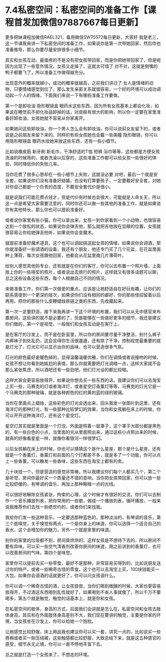 # 7.4私密空间：私密空间的准备工作【课程首发加微信97887667每日更新】

更多把妹课程加微信RAEL321，备用微信SW75572每日更新，大家好 我是老三，这一节课我来讲一下私密空间的准备工作，如果说你是第一次带她回家，然后你也准备推导，那么你要尽量安排很多小细节。

其实和女孩互动，最蛋疼的不是没有把女孩带回家，而是你把她带回家了，但是呢 因为出现了一些意外情况，女孩又走掉了，这就太可惜了 对不对，这就是倒嘴的鸭子都要飞了，所以准备工作做得越充分。

出现意外的概率就越小，成功的概率就越高，之前我们讲过了 女人是情绪的动物，只要情绪感觉到位了，那么发生亲密关系就很容易，一个好的环境可以成功调动起一个人的情绪，下面我们来说一下有哪些准备工作要做。

第一个是卸妆油 隐形眼镜盒 眼药水这些东西，因为所有女孩基本上都会化妆，如果说在睡觉前不把化妆品卸掉的话，对皮肤有很大的影响，所以你一定要在家里准备好卸妆油，女孩她就不容易从你家离开。

如果她问这些卸妆油，你一个男人怎么会有卸妆油，你可以说前女友留下的，或者说是之前朋友来留下来的，同样的有些女孩她也会戴一些美瞳 隐形眼镜，你可以用隐形眼镜盒 眼药水给她来放这些东西，还有一些小细节。

比如说橡皮筋 新牙刷 新毛巾，干净舒适的T恤 短裤 浴巾等等，这些都是方便女孩洗澡的时候用的，或者洗澡以后穿的，这些准备工作都可以给女孩一些很好的体验，同时降低你的失败几率。

当你花费了很多心思却在一些小细节上失败，这就没必要 对吧，最后一个就是安全套，如果说你们没有准备好结婚，也没有打算要孩子，一定要戴好安全套，对她对你自己都是一个负责的态度，不戴安全套代价是很小。

就是说我们可能花费点钱才，但是代价有时候也会很大，可能就是人命关天，所以这一点是希望大家需要注意的，同时你还可以做一些其他的准备工作，就是如果说你有其他特长，那么你也可以提前准备好。

或者说你家里有些小猫，你可以拿出来，女孩一到你家看到一个小动物，也很容易达到一个放松的状态，如果说你会弹吉他，那么就把吉他放在显眼的位置，女孩就很容易让你给她弹吉他听，如果说你会变魔术。

就提前准备好魔术道具，这个也可以调起挑逗起女孩的情绪，如果说你会调酒，那你就准备好一些调酒的设备，我还有个朋友，他还专门买了几个花盆，在花盆里面种上薄荷，每次女孩跟他回家，他都会从花盆里摘几片薄荷叶。

给别人感觉真他妈专业，还有就是在你们的客厅，你可以去布置一个照片墙，上面放上你的一些得奖的照片，或者说出去旅行的照片，这样就又有很多话题可以聊，总之这些设备这些东西，每个人根据自己不同的情况。

来做准备工作，你们第一次做爱的重点，应该是让她舒适自在好玩有趣，让你们的联系感提到一个更深的层次，如果说你们没有相同的癖好，你的那些怪招留着以后再用，把你的那些什么皮鞭蜡烛铁链之类的东西，先收藏起来。

第一次一定要舒适，接下来我再讲一下这个环境的布置，我们可以从无中感官来布置房间，这些讲的就不是必要的了，但是能够在一些做好更多的细节，我还是建议你们做的，第一个是视觉，一般我们和女孩互动是在客厅上。

是在客厅的沙发上，而不是在卧室里，所以你的房间要尽量干净整洁，别什么裤子内裤袜子到处乱扔，这会显得你生活很邋遢，还有除了干净，控制视觉最重要的就是灯光了，灯光它可以显示出你的品味，也可以营造很多气氛。

灯光的颜色最好是暖色掉的，显得温馨温暖优雅，你们在调情或者说接吻的时候，女孩不想让你看到她尴尬的表情，那么你就需要把灯光调暗一点，这样大家就不会那么紧张焦虑，所以酒吧还有一些劲吧，他们灯光设的都比较暗。

这样大家会更容易放得开，如果说你想去买一些东西的话，我建议你们可以去淘宝上买一些，马赛克的灯或者海洋灯，或者星空灯香薰灯等等，马赛克的灯光它是一个马赛克的那种玻璃，就是各种颜色的红的黄的蓝的绿的玻璃。

当你在里面点上蜡烛，这些彩色的灯光会透出来，回头我发一张图片到这里，还有海洋灯的那种灯光，有一些那种比较梦幻的效果，当你和女孩躺在床上的时候，你可以开开这种海洋灯，还有这个星空灯。

星空灯其实就是里面是一个灯泡，外面是照着一层罩子，这个罩子大部分都是黑色的，有一些白色的小点，当里面的光从里面照出来，通过这些小点照出来的时候，就真的好像看星星一样，就像你看银河一样很梦幻。

以后女孩躺在床上的时候，你也可以猜猜这个是什么星座，那个是什么星座，还有就是一个香薰灯，香薰灯和前面的几个灯都差不多，就是多了一个功能，你可以点上一些香薰，可以散发一些香味，这些东西在淘宝上都有的卖。

几十块钱一个，但是营造的感觉非常棒，所以我建议你们每个人都买几个，第二个是听觉，房间你最好买一个质量还不错的音响，当你把女孩带回家，你可以放一些比较舒缓的，有琴调的音乐，再加上那种略暗一点的光线。

可以很好地解除女孩紧张，拘束的心理，这个时候才有很好的交流，你们可以去制作一个音乐播放列表，把你常用的一些歌，做成一个播放列表，循环播放，一般来说我推荐你们去找一些绝世约的，或者你们来找我。

我给你们发一些这种音乐，一定要选那种蓝色的，那种淡淡的，有琴调的音乐，第三个是嗅觉，关于嗅觉有两点，一个是你身上的味道，你可以选择一个适合自己的香水，这个会增加你的魅力，另外一个就是家里的味道。

别你的家里的垃圾都不到，房间臭烘烘的，这样女孩是不想待下去的，所以房间不要有异味，可以买一些空气清香剂改善你房间的味道，用之前讲到的香薰灯，也可以改善房间的气味，第四个是味觉。

家里你可以提前去买一些零食，最好不是那种，非常容易买得到的，比如说朋友送过你的特产，或者一些稀奇古怪的零食，这个也可以去淘宝上买，100块钱能买一大包，如果你会调酒的话就更好了，你可以问女孩调什么。

你可以调一个稀奇古怪的酒，让女孩尝尝，当你们喝到微醺的时候，大家也更容易放得开，不过酒这东西喝到乱性就好了，如果喝到不省人事就傻了，所以千万不要喝多，第五个就是触觉，触觉的话基本上，就是你和女孩。

在私密空间的肢体，身高的方式，后面我们会讲就是怎么在，私密空间和女孩去肢体身高，其实和在外面肢体身高差别不大，我们现在要讲的触觉，主要是你家的环境，当女孩坐在沙发上，你可以给她一个抱枕。

让她感觉比较舒服，床上用品我也建议你可以买一套，讲究一点的，比如说买一些唇棉或者买一些压绒被，这些触感都比较舒服，大致总结下来，就是这五种感官的感受，细节永无止境，你可以一直不停地丰富下去。

总之就是打造一个女孩来了，不想走的环境。